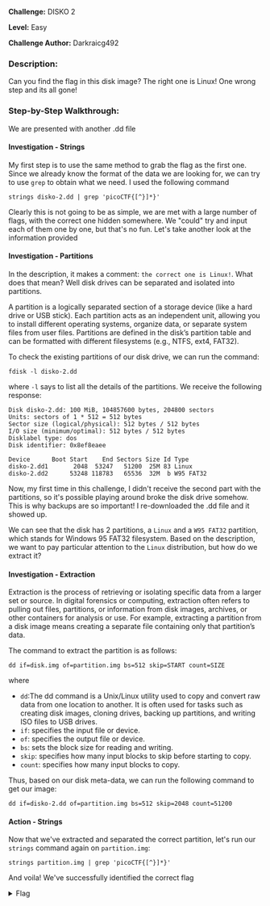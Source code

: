 **Challenge:** DISKO 2

**Level:** Easy

**Challenge Author:** Darkraicg492

### Description: 
Can you find the flag in this disk image? The right one is Linux! One wrong step and its all gone!


### Step-by-Step Walkthrough:
We are presented with another .dd file

#### Investigation - Strings
My first step is to use the same method to grab the flag as the first one. Since we already know the format of the data we are looking for, we can try to use `grep` to obtain what we need. I used the following command

`strings disko-2.dd | grep 'picoCTF{[^}]*}'`

Clearly this is not going to be as simple, we are met with a large number of flags, with the correct one hidden somewhere. We "could" try and input each of them one by one, but that's no fun. Let's take another look at the information provided

#### Investigation - Partitions
In the description, it makes a comment: `the correct one is Linux!`. What does that mean? Well disk drives can be separated and isolated into partitions.

A partition is a logically separated section of a storage device (like a hard drive or USB stick). Each partition acts as an independent unit, allowing you to install different operating systems, organize data, or separate system files from user files. Partitions are defined in the disk’s partition table and can be formatted with different filesystems (e.g., NTFS, ext4, FAT32).

To check the existing partitions of our disk drive, we can run the command: 

`fdisk -l disko-2.dd`

where `-l` says to list all the details of the partitions. We receive the following response:

```
Disk disko-2.dd: 100 MiB, 104857600 bytes, 204800 sectors
Units: sectors of 1 * 512 = 512 bytes
Sector size (logical/physical): 512 bytes / 512 bytes
I/O size (minimum/optimal): 512 bytes / 512 bytes
Disklabel type: dos
Disk identifier: 0x8ef8eaee

Device      Boot Start    End Sectors Size Id Type
disko-2.dd1       2048  53247   51200  25M 83 Linux
disko-2.dd2      53248 118783   65536  32M  b W95 FAT32
```

Now, my first time in this challenge, I didn't receive the second part with the partitions, so it's possible playing around broke the disk drive somehow. This is why backups are so important! I re-downloaded the .dd file and it showed up.

We can see that the disk has 2 partitions, a `Linux` and a `W95 FAT32` partition, which stands for Windows 95 FAT32 filesystem. Based on the description, we want to pay particular attention to the `Linux` distribution, but how do we extract it?

#### Investigation - Extraction
Extraction is the process of retrieving or isolating specific data from a larger set or source. In digital forensics or computing, extraction often refers to pulling out files, partitions, or information from disk images, archives, or other containers for analysis or use. For example, extracting a partition from a disk image means creating a separate file containing only that partition’s data.

The command to extract the partition is as follows:

`dd if=disk.img of=partition.img bs=512 skip=START count=SIZE`

where

* `dd`:The dd command is a Unix/Linux utility used to copy and convert raw data from one location to another. It is often used for tasks such as creating disk images, cloning drives, backing up partitions, and writing ISO files to USB drives.
* `if`: specifies the input file or device.
* `of`: specifies the output file or device.
* `bs`: sets the block size for reading and writing.
* `skip`: specifies how many input blocks to skip before starting to copy.
* `count`: specifies how many input blocks to copy.

Thus, based on our disk meta-data, we can run the following command to get our image:

`dd if=disko-2.dd of=partition.img bs=512 skip=2048 count=51200`

#### Action - Strings
Now that we've extracted and separated the correct partition, let's run our `strings` command again on `partition.img`:

`strings partition.img | grep 'picoCTF{[^}]*}'`

And voila! We've successfully identified the correct flag

<details><summary>Flag</summary>
    <pre>
    picoCTF{4_P4Rt_1t_i5_a93c3ba0}
    </pre>
   </details>
